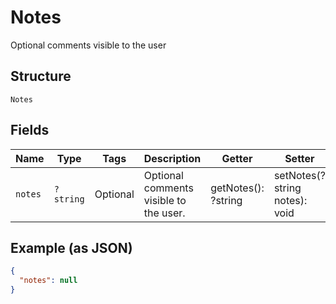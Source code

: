 
# Notes

Optional comments visible to the user

## Structure

`Notes`

## Fields

| Name | Type | Tags | Description | Getter | Setter |
|  --- | --- | --- | --- | --- | --- |
| `notes` | `?string` | Optional | Optional comments visible to the user. | getNotes(): ?string | setNotes(?string notes): void |

## Example (as JSON)

```json
{
  "notes": null
}
```

